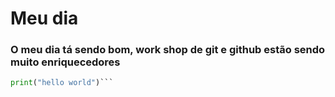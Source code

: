 # Meu dia 
### O meu dia tá sendo bom, work shop de git e github estão sendo muito enriquecedores 


```python
print("hello world")```
